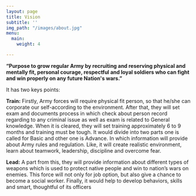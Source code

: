 ```yaml
---
layout: page
title: Vision
subtitle: ''
img_path: "/images/about.jpg"
menu:
  main:
    weight: 4

---
```

**“Purpose to grow regular Army by recruiting and reserving physical and mentally fit, personal courage, respectful and loyal soldiers who can fight and win properly on any future Nation's wars.”**

It has two keys points:

**Train:** Firstly, Army forces will require physical fit person, so that he/she can corporate our self-according to the environment. After that, they will set exam and documents process in which check about person record regarding to any criminal issue as well as exam is related to General knowledge. When it is cleared, they will set training approximately 6 to 9 months and training must be tough. It would divide into two parts one is called for Basic and other one is Advance. In which information will provide about Army rules and regulation. Like, it will create realistic environment, learn about teamwork, leadership, discipline and overcome fear.

**Lead:** A part from this, they will provide information about different types of weapons which is used to protect native people and win to nation’s wars on enemies. This force will not only for job option, but also give a chance to become a social worker. Finally, it would help to develop behaviors, skills and smart, thoughtful of its officers